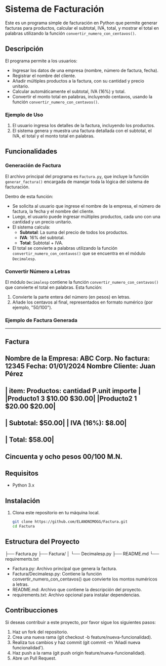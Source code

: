 # Sistema de Facturación

Este es un programa simple de facturación en Python que permite generar facturas para productos, calcular el subtotal, IVA, total, y mostrar el total en palabras utilizando la función `convertir_numero_con_centavos()`.

## Descripción

El programa permite a los usuarios:
- Ingresar los datos de una empresa (nombre, número de factura, fecha).
- Registrar el nombre del cliente.
- Añadir múltiples productos a la factura, con su cantidad y precio unitario.
- Calcular automáticamente el subtotal, IVA (16%) y total.
- Convertir el monto total en palabras, incluyendo centavos, usando la función `convertir_numero_con_centavos()`.

### Ejemplo de Uso

1. El usuario ingresa los detalles de la factura, incluyendo los productos.
2. El sistema genera y muestra una factura detallada con el subtotal, el IVA, el total y el monto total en palabras.

## Funcionalidades

### Generación de Factura

El archivo principal del programa es `Factura.py`, que incluye la función `generar_factura()` encargada de manejar toda la lógica del sistema de facturación. 

Dentro de esta función:

- Se solicita al usuario que ingrese el nombre de la empresa, el número de factura, la fecha y el nombre del cliente.
- Luego, el usuario puede ingresar múltiples productos, cada uno con una cantidad y un precio unitario.
- El sistema calcula:
  - **Subtotal**: La suma del precio de todos los productos.
  - **IVA**: 16% del subtotal.
  - **Total**: Subtotal + IVA.
- El total se convierte a palabras utilizando la función `convertir_numero_con_centavos()` que se encuentra en el módulo `Decimalesp`.

### Convertir Número a Letras

El módulo `Decimalesp` contiene la función `convertir_numero_con_centavos()` que convierte el total en palabras. Esta función:

1. Convierte la parte entera del número (en pesos) en letras.
2. Añade los centavos al final, representados en formato numérico (por ejemplo, "50/100").

### Ejemplo de Factura Generada

------------------------------
Factura
------------------------------
Nombre de la Empresa: ABC Corp.   No factura: 12345
Fecha: 01/01/2024    Nombre Cliente: Juan Pérez
------------------------------------------------------------
| item:    Productos:      cantidad   P.unit   importe     |
|Producto1     3      $10.00    $30.00|
|Producto2     1      $20.00    $20.00|
------------------------------------------------------------
|                                          Subtotal: $50.00|
|                                         IVA (16%): $8.00|
------------------------------------------------------------
|                                             Total: $58.00|
------------------------------------------------------------
Cincuenta y ocho pesos 00/100 M.N.
------------------------------------------------------------

## Requisitos

- Python 3.x

## Instalación

1. Clona este repositorio en tu máquina local.

   ```bash
   git clone https://github.com/ELANONIMOGG/Factura.git
   cd Factura
## Estructura del Proyecto

├── Factura.py
├── Factura/
│   └── Decimalesp.py
├── README.md
└── requirements.txt

- Factura.py: Archivo principal que genera la factura.
- Factura/Decimalesp.py: Contiene la función convertir_numero_con_centavos() que convierte los montos numéricos a letras.
- README.md: Archivo que contiene la descripción del proyecto.
- requirements.txt: Archivo opcional para instalar dependencias.


## Contribucciones 
Si deseas contribuir a este proyecto, por favor sigue los siguientes pasos:

1. Haz un fork del repositorio.
2. Crea una nueva rama (git checkout -b feature/nueva-funcionalidad).
3. Realiza tus cambios y haz commit (git commit -m 'Añadí nueva funcionalidad').
4. Haz push a la rama (git push origin feature/nueva-funcionalidad).
5. Abre un Pull Request.